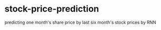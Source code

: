 # stock-price-prediction
predicting one month's share price by last six month's stock prices by RNN 
